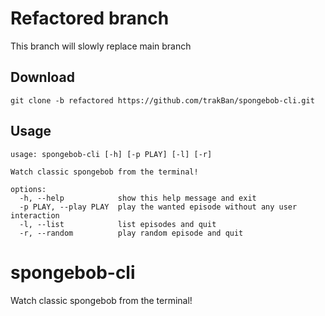 # Refactored branch
This branch will slowly replace main branch

## Download
```
git clone -b refactored https://github.com/trakBan/spongebob-cli.git
```

## Usage
```
usage: spongebob-cli [-h] [-p PLAY] [-l] [-r]

Watch classic spongebob from the terminal!

options:
  -h, --help            show this help message and exit
  -p PLAY, --play PLAY  play the wanted episode without any user interaction
  -l, --list            list episodes and quit
  -r, --random          play random episode and quit
 ```

# spongebob-cli
Watch classic spongebob from the terminal!
